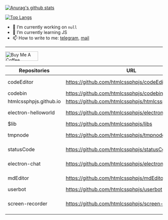 [green]: <[![Anurag's github stats](https://github-readme-stats.vercel.app/api?username=htmlcssphpjs)](https://github.com/htmlcssphpjs)>

[![Anurag's github stats](https://github-readme-stats.vercel.app/api?username=htmlcssphpjs)](https://github.com/htmlcssphpjs)

[![Top Langs](https://github-readme-stats.vercel.app/api/top-langs/?username=htmlcssphpjs&layout=compact)](https://github.com/htmlcssphpjs)

<!--
**htmlcssphpjs/htmlcssphpjs** is a ✨ _special_ ✨ repository because its `README.md` (this file) appears on your GitHub profile.
-->

- 🔭 I’m currently working on ```null```
- 🌱 I’m currently learning JS
- 📫 How to write to me: [telegram](https://t.me/vsevolodhtml), [mail](vsevolodhtml@yandex.ru)

---

<a href="https://www.buymeacoffee.com/vsevolodhtml" target="_blank"><img src="https://cdn.buymeacoffee.com/buttons/v2/default-yellow.png" alt="Buy Me A Coffee" style="height: 30px !important;width: 105px !important;" ></a>
<!--
- 👯 I’m looking to collaborate on ...
- 🤔 I’m looking for help with ...
- 💬 Ask me about ...
- 😄 Pronouns: ...
- ⚡ Fun fact: ...
-->
| Repositories | URL | Description |
| ------ | ------ | ----- |
| codeEditor | https://github.com/htmlcssphpjs/codeEditor | Electron editor code |
| codebin | https://github.com/htmlcssphpjs/codebin | CodeBin |
| htmlcssphpjs.github.io | https://github.com/htmlcssphpjs/htmlcssphpjs.github.io | My websait |
| electron-helloworld | https://github.com/htmlcssphpjs/electron-helloworld | Hello, Electron |
| $lib | https://github.com/htmlcssphpjs/libs | Lib js |
| tmpnode | https://github.com/htmlcssphpjs/tmpnode | Template node js |
| statusCode | https://github.com/htmlcssphpjs/statusCode | Node JS API |
| electron-chat | https://github.com/htmlcssphpjs/electron-chat | Electron chat |
| mdEditor | https://github.com/htmlcssphpjs/mdEditor | Mark Down editor |
| userbot | https://github.com/htmlcssphpjs/userbot | UserBot |
| screen-recorder | https://github.com/htmlcssphpjs/screen-recorder | Electron screen recorder |
